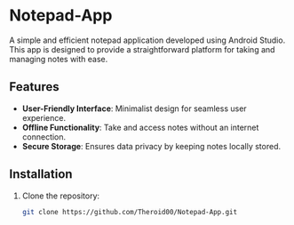 # Notepad-App

A simple and efficient notepad application developed using Android Studio. This app is designed to provide a straightforward platform for taking and managing notes with ease.

## Features
- **User-Friendly Interface**: Minimalist design for seamless user experience.
- **Offline Functionality**: Take and access notes without an internet connection.
- **Secure Storage**: Ensures data privacy by keeping notes locally stored.

## Installation
1. Clone the repository:
   ```bash
   git clone https://github.com/Theroid00/Notepad-App.git
